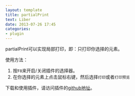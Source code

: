 ```yaml
---
layout: template
title: partialPrint
text: Liber
date: 2013-07-26 17:45
categories:
- plugin
---
```

partialPrint可以实现局部打印，即：只打印你选择的元素。

使用方法：  
1. 按`F8`来开启/关闭插件的选择器。  
2. 在你选择的元素上点击鼠标右键，然后选择`打印`或者`打印预览`

下载和使用插件，请访问插件的[github地址][0]。

[0]: https://github.com/Mystist/partialPrint/
